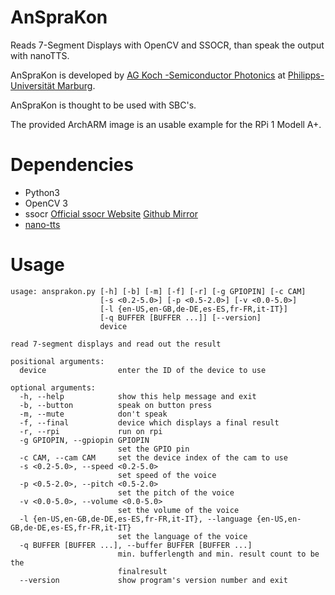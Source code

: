# AnSpraKon
Reads 7-Segment Displays with OpenCV and SSOCR, than speak the output with nanoTTS.

AnSpraKon is developed by [AG Koch -Semiconductor Photonics](https://www.uni-marburg.de/en/fb13/semiconductor-photonics) at [Philipps-Universität Marburg](https://www.uni-marburg.de).



AnSpraKon is thought to be used with SBC's.



The provided ArchARM image is an usable example for the RPi 1 Modell A+.

# Dependencies
* Python3
* OpenCV 3
* ssocr [Official ssocr Website](http://www.unix-ag.uni-kl.de/~auerswal/ssocr/) [Github Mirror](https://github.com/auerswal/ssocr)
* [nano-tts](https://github.com/gmn/nanotts)

# Usage
```
usage: ansprakon.py [-h] [-b] [-m] [-f] [-r] [-g GPIOPIN] [-c CAM]
                    [-s <0.2-5.0>] [-p <0.5-2.0>] [-v <0.0-5.0>]
                    [-l {en-US,en-GB,de-DE,es-ES,fr-FR,it-IT}]
                    [-q BUFFER [BUFFER ...]] [--version]
                    device

read 7-segment displays and read out the result

positional arguments:
  device                enter the ID of the device to use

optional arguments:
  -h, --help            show this help message and exit
  -b, --button          speak on button press
  -m, --mute            don't speak
  -f, --final           device which displays a final result
  -r, --rpi             run on rpi
  -g GPIOPIN, --gpiopin GPIOPIN
                        set the GPIO pin
  -c CAM, --cam CAM     set the device index of the cam to use
  -s <0.2-5.0>, --speed <0.2-5.0>
                        set speed of the voice
  -p <0.5-2.0>, --pitch <0.5-2.0>
                        set the pitch of the voice
  -v <0.0-5.0>, --volume <0.0-5.0>
                        set the volume of the voice
  -l {en-US,en-GB,de-DE,es-ES,fr-FR,it-IT}, --language {en-US,en-GB,de-DE,es-ES,fr-FR,it-IT}
                        set the language of the voice
  -q BUFFER [BUFFER ...], --buffer BUFFER [BUFFER ...]
                        min. bufferlength and min. result count to be the
                        finalresult
  --version             show program's version number and exit
```
